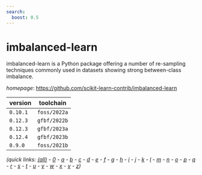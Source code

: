 ```yaml
---
search:
  boost: 0.5
---
```

# imbalanced-learn

imbalanced-learn is a Python package offering a number of re-sampling techniques commonly used in  datasets showing strong between-class imbalance.

*homepage*: <https://github.com/scikit-learn-contrib/imbalanced-learn>

version | toolchain
--------|----------
``0.10.1`` | ``foss/2022a``
``0.12.3`` | ``gfbf/2022b``
``0.12.3`` | ``gfbf/2023a``
``0.12.4`` | ``gfbf/2023b``
``0.9.0`` | ``foss/2021b``


*(quick links: [(all)](../index.md) - [0](../0/index.md) - [a](../a/index.md) - [b](../b/index.md) - [c](../c/index.md) - [d](../d/index.md) - [e](../e/index.md) - [f](../f/index.md) - [g](../g/index.md) - [h](../h/index.md) - [i](../i/index.md) - [j](../j/index.md) - [k](../k/index.md) - [l](../l/index.md) - [m](../m/index.md) - [n](../n/index.md) - [o](../o/index.md) - [p](../p/index.md) - [q](../q/index.md) - [r](../r/index.md) - [s](../s/index.md) - [t](../t/index.md) - [u](../u/index.md) - [v](../v/index.md) - [w](../w/index.md) - [x](../x/index.md) - [y](../y/index.md) - [z](../z/index.md))*

